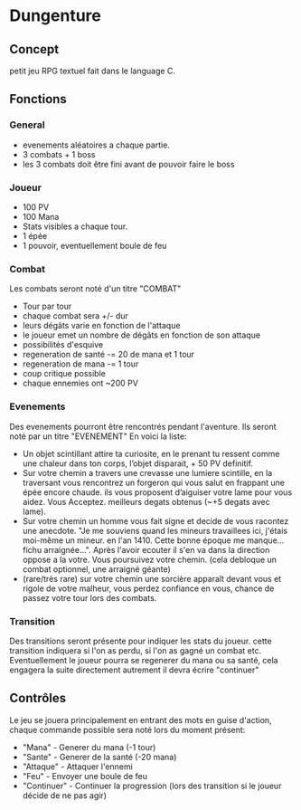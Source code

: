 # Dungenture

## Concept

petit jeu RPG textuel fait dans le language C.

## Fonctions

### General

- evenements aléatoires a chaque partie.
- 3 combats + 1 boss
- les 3 combats doit être fini avant de pouvoir faire le boss

### Joueur

- 100 PV
- 100 Mana
- Stats visibles a chaque tour.
- 1 épée
- 1 pouvoir, eventuellement boule de feu

### Combat

Les combats seront noté d'un titre "COMBAT"

- Tour par tour
- chaque combat sera +/- dur
- leurs dégâts varie en fonction de l'attaque
- le joueur emet un nombre de dégâts en fonction de son attaque
- possibilités d'esquive
- regeneration de santé -= 20 de mana et 1 tour
- regeneration de mana -= 1 tour
- coup critique possible
- chaque ennemies ont ~200 PV

### Evenements

Des evenements pourront être rencontrés pendant l'aventure. Ils seront noté par un titre "EVENEMENT" En voici la liste:

- Un objet scintillant attire ta curiosite, en le prenant tu ressent comme une chaleur dans ton corps, l’objet disparait, + 50 PV definitif.
- Sur votre chemin a travers une crevasse une lumiere scintille, en la traversant vous rencontrez un forgeron qui vous salut en frappant une épée encore chaude. ils vous proposent d’aiguiser votre lame pour vous aidez. Vous Acceptez. meilleurs degats obtenus (~+5 degats avec lame).
- Sur votre chemin un homme vous fait signe et decide de vous racontez une anecdote. "Je me souviens quand les mineurs travaillees ici, j'étais moi-même un mineur. en l'an 1410. Cette bonne époque me manque... fichu arraignée...". Après l'avoir ecouter il s'en va dans la direction oppose a la votre. Vous poursuivez votre chemin. (cela debloque un combat optionnel, une arraigné géante)
- (rare/très rare) sur votre chemin une sorcière apparaît devant vous et rigole de votre malheur, vous perdez confiance en vous, chance de passez votre tour lors des combats.

### Transition

Des transitions seront présente pour indiquer les stats du joueur. cette transition indiquera si l'on as perdu, si l'on as gagné un combat etc. Eventuellement le joueur pourra se regenerer du mana ou sa santé, cela engagera la suite directement autrement il devra écrire "continuer"

## Contrôles

Le jeu se jouera principalement en entrant des mots en guise d'action, chaque commande possible sera noté lors du moment présent:

- "Mana" - Generer du mana (-1 tour)
- "Sante" - Generer de la santé (-20 mana)
- "Attaque" - Attaquer l'ennemi
- "Feu" - Envoyer une boule de feu
- "Continuer" - Continuer la progression (lors des transition si le joueur décide de ne pas agir)
